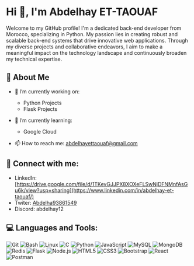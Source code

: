 # Hi 👋, I'm Abdelhay ET-TAOUAF

Welcome to my GitHub profile! I'm a dedicated back-end developer from Morocco, specializing in Python. My passion lies in creating robust and scalable back-end systems that drive innovative web applications. Through my diverse projects and collaborative endeavors, I aim to make a meaningful impact on the technology landscape and continuously broaden my technical expertise.

## 🚀 About Me

- 🔭 I’m currently working on:
  - Python Projects
  - Flask Projects

- 🌱 I’m currently learning:
  - Google Cloud

- 📫 How to reach me: abdelhayettaouaf@gmail.com

## 🤝 Connect with me:

- LinkedIn: [https://drive.google.com/file/d/1TKevGJJPX8XOXeFLSwNjDFNMnfAsGu6k/view?usp=sharing](https://www.linkedin.com/in/abdelhay-et-taouaf/)
- Twiter: [Abdelha93861549](https://twitter.com/Abdelha93861549)
- Discord: abdelhay12

## 💻 Languages and Tools:

![Git](https://img.shields.io/badge/-Git-F05032?style=flat-square&logo=git)
![Bash](https://img.shields.io/badge/-Bash-4EAA25?style=flat-square&logo=gnu-bash)
![Linux](https://img.shields.io/badge/-Linux-FCC624?style=flat-square&logo=linux)
![C](https://img.shields.io/badge/-C-A8B9CC?style=flat-square&logo=c)
![Python](https://img.shields.io/badge/-Python-3776AB?style=flat-square&logo=python)
![JavaScript](https://img.shields.io/badge/-JavaScript-F7DF1E?style=flat-square&logo=javascript)
![MySQL](https://img.shields.io/badge/-MySQL-4479A1?style=flat-square&logo=mysql)
![MongoDB](https://img.shields.io/badge/-MongoDB-47A248?style=flat-square&logo=mongodb)
![Redis](https://img.shields.io/badge/-Redis-DC382D?style=flat-square&logo=redis)
![Flask](https://img.shields.io/badge/-Flask-000000?style=flat-square&logo=flask)
![Node.js](https://img.shields.io/badge/-Node.js-339933?style=flat-square&logo=nodedotjs)
![HTML5](https://img.shields.io/badge/-HTML5-E34F26?style=flat-square&logo=html5)
![CSS3](https://img.shields.io/badge/-CSS3-1572B6?style=flat-square&logo=css3)
![Bootstrap](https://img.shields.io/badge/-Bootstrap-563D7C?style=flat-square&logo=bootstrap)
![React](https://img.shields.io/badge/-React-20232A?style=flat-square&logo=react)
![Postman](https://img.shields.io/badge/-Postman-FF6C37?style=flat-square&logo=postman)
